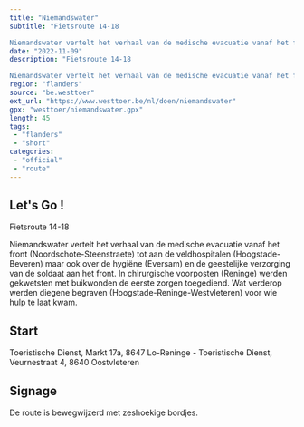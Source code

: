 ```yaml
---
title: "Niemandswater"
subtitle: "Fietsroute 14-18

Niemandswater vertelt het verhaal van de medische evacuatie vanaf het front (Noordschote-Steenstraete) tot aan de veldhospitalen (Hoogstade-Beveren) maar ook over de hygiëne (Eversam) en de geestelijke verzorging van de soldaat aan het front"
date: "2022-11-09"
description: "Fietsroute 14-18

Niemandswater vertelt het verhaal van de medische evacuatie vanaf het front (Noordschote-Steenstraete) tot aan de veldhospitalen (Hoogstade-Beveren) maar ook over de hygiëne (Eversam) en de geestelijke verzorging van de soldaat aan het front"
region: "flanders"
source: "be.westtoer"
ext_url: "https://www.westtoer.be/nl/doen/niemandswater"
gpx: "westtoer/niemandswater.gpx"
length: 45
tags:
 - "flanders"
 - "short"
categories:
 - "official"
 - "route"
---
```


## Let's Go ! 

Fietsroute 14-18

Niemandswater vertelt het verhaal van de medische evacuatie vanaf het front (Noordschote-Steenstraete) tot aan de veldhospitalen (Hoogstade-Beveren) maar ook over de hygiëne (Eversam) en de geestelijke verzorging van de soldaat aan het front. In chirurgische voorposten (Reninge) werden gekwetsten met buikwonden de eerste zorgen toegediend. Wat verderop werden diegene begraven (Hoogstade-Reninge-Westvleteren) voor wie hulp te laat kwam.

## Start

Toeristische Dienst, Markt 17a, 8647 Lo-Reninge - Toeristische Dienst, Veurnestraat 4, 8640 Oostvleteren

## Signage

De route is bewegwijzerd met zeshoekige bordjes.
